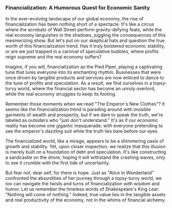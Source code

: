 ### Financialization: A Humorous Quest for Economic Sanity


In the ever-evolving landscape of our global economy, the rise of financialization has been nothing short of a spectacle. It's like a circus where the acrobats of Wall Street perform gravity-defying feats, while the real economy languishes in the shadows, juggling the consequences of this mesmerizing show. But let's put on our skeptical hats and question the true worth of this financialization trend. Has it truly bolstered economic stability, or are we just trapped in a carnival of speculative bubbles, where profits reign supreme and the real economy suffers?

Imagine, if you will, financialization as the Pied Piper, playing a captivating tune that lures everyone into its enchanting rhythm. Businesses that were once driven by tangible products and services are now enticed to dance to the tune of profits and speculation. As a result, we find ourselves in a topsy-turvy world, where the financial sector has become an unruly overlord, while the real economy struggles to keep its footing.

Remember those moments when we read "The Emperor's New Clothes"? It seems like the financialization trend is parading around with invisible garments of wealth and prosperity, but if we dare to speak the truth, we're labeled as outsiders who "just don't understand." It's as if our economic reality has become one gigantic masquerade, with everyone pretending to see the emperor's dazzling suit while the truth lies bare before our eyes.

The financialized world, like a mirage, appears to be a shimmering oasis of growth and stability. Yet, upon closer inspection, we realize that this illusion is merely built on a foundation of debt and speculation. It's like constructing a sandcastle on the shore, hoping it will withstand the crashing waves, only to see it crumble with the first tide of uncertainty.

But fear not, dear self, for there is hope. Just as "Alice in Wonderland" confronted the absurdities of her journey through a topsy-turvy world, we too can navigate the twists and turns of financialization with wisdom and humor. Let us remember the timeless words of Shakespeare's King Lear: "Nothing will come of nothing." Indeed, true value lies in the tangible assets and real productivity of the economy, not in the whims of financial alchemy.
